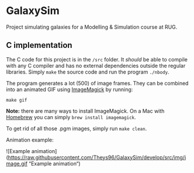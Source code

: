 # GalaxySim
Project simulating galaxies for a Modelling &amp; Simulation course at RUG.


## C implementation
The C code for this project is in the `/src` folder. It *should* be able to compile with any C compiler and has no external dependencies outside the regular libraries. Simply `make` the source code and run the program `./nbody`.

The program generates a lot (500) of image frames. They can be combined into an animated GIF using [ImageMagick](https://imagemagick.org) by running:

    make gif

**Note:** there are many ways to install ImageMagick. On a Mac with [Homebrew](https://brew.sh) you can simply `brew install imagemagick`.

To get rid of all those .pgm images, simply run `make clean`.

Animation example:

![Example animation](https://raw.githubusercontent.com/Theys96/GalaxySim/develop/src/img/image.gif “Example animation“)